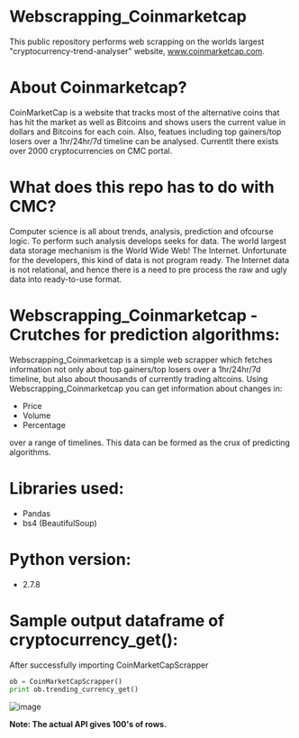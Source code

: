 # Webscrapping_Coinmarketcap
This public repository performs web scrapping on the worlds largest "cryptocurrency-trend-analyser" website, www.coinmarketcap.com.

# About Coinmarketcap?
CoinMarketCap is a website that tracks most of the alternative coins that has hit the market as well as Bitcoins and shows users the current value in dollars and Bitcoins for each coin. Also, featues including top gainers/top losers over a 1hr/24hr/7d timeline can be analysed. Currentlt there exists over 2000 cryptocurrencies on CMC portal.

# What does this repo has to do with CMC?
Computer science is all about trends, analysis, prediction and ofcourse logic. To perform such analysis develops seeks for data. The world largest data storage mechanism is the World Wide Web! The Internet. Unfortunate for the developers, this kind of data is not program ready. The Internet data is not relational, and hence there is a need to pre process the raw and ugly data into ready-to-use format.

# Webscrapping_Coinmarketcap - Crutches for prediction algorithms:
Webscrapping_Coinmarketcap is a simple web scrapper which fetches information not only about top gainers/top losers over a 1hr/24hr/7d timeline, but also about thousands of currently trading altcoins. Using Webscrapping_Coinmarketcap you can get information about changes in:
- Price
- Volume
- Percentage

over a range of timelines. This data can be formed as the crux of predicting algorithms. 

# Libraries used:
- Pandas
- bs4 (BeautifulSoup)

# Python version:
- 2.7.8

# Sample output dataframe of cryptocurrency_get():
After successfully importing CoinMarketCapScrapper
```python
ob = CoinMarketCapScrapper()
print ob.trending_currency_get()
```
![image](https://user-images.githubusercontent.com/14060853/46869725-57c17c80-ce4a-11e8-9100-39317aa3da60.png)

**Note: The actual API gives 100's of rows.**
